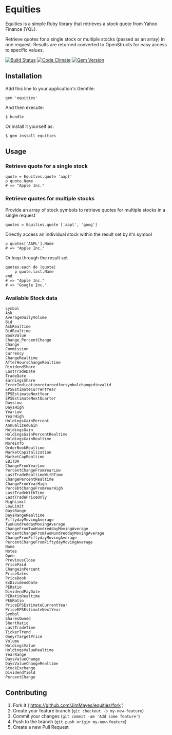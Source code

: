 # Equities

Equities is a simple Ruby library that retrieves a stock quote from Yahoo Finance (YQL).

Retrieve quotes for a single stock or multiple stocks (passed as an array) in one request. Results are returned converted to OpenStructs for easy access to specific values.

[![Build Status](https://travis-ci.org/JimMayes/equities.png?branch=master)](https://travis-ci.org/JimMayes/equities) 
[![Code Climate](https://codeclimate.com/github/JimMayes/equities.png)](https://codeclimate.com/github/JimMayes/equities)
[![Gem Version](https://badge.fury.io/rb/equities.png)](http://badge.fury.io/rb/equities)

## Installation

Add this line to your application's Gemfile:

    gem 'equities'

And then execute:

    $ bundle

Or install it yourself as:

    $ gem install equities

## Usage

### Retrieve quote for a single stock

    quote = Equities.quote 'aapl'
    p quote.Name
    # => "Apple Inc."

### Retrieve quotes for multiple stocks

Provide an array of stock symbols to retrieve quotes for multiple stocks in a single request

    quotes = Equities.quote ['aapl', 'goog']

Directly access an individual stock within the result set by it's symbol

    p quotes['AAPL'].Name
    # => "Apple Inc."

Or loop through the result set

    quotes.each do |quote|
        p quote.last.Name
    end
    # => "Apple Inc."
    # => "Google Inc."

### Available Stock data

    symbol
    Ask
    AverageDailyVolume
    Bid
    AskRealtime
    BidRealtime
    BookValue
    Change_PercentChange
    Change
    Commission
    Currency
    ChangeRealtime
    AfterHoursChangeRealtime
    DividendShare
    LastTradeDate
    TradeDate
    EarningsShare
    ErrorIndicationreturnedforsymbolchangedinvalid
    EPSEstimateCurrentYear
    EPSEstimateNextYear
    EPSEstimateNextQuarter
    DaysLow
    DaysHigh
    YearLow
    YearHigh
    HoldingsGainPercent
    AnnualizedGain
    HoldingsGain
    HoldingsGainPercentRealtime
    HoldingsGainRealtime
    MoreInfo
    OrderBookRealtime
    MarketCapitalization
    MarketCapRealtime
    EBITDA
    ChangeFromYearLow
    PercentChangeFromYearLow
    LastTradeRealtimeWithTime
    ChangePercentRealtime
    ChangeFromYearHigh
    PercebtChangeFromYearHigh
    LastTradeWithTime
    LastTradePriceOnly
    HighLimit
    LowLimit
    DaysRange
    DaysRangeRealtime
    FiftydayMovingAverage
    TwoHundreddayMovingAverage
    ChangeFromTwoHundreddayMovingAverage
    PercentChangeFromTwoHundreddayMovingAverage
    ChangeFromFiftydayMovingAverage
    PercentChangeFromFiftydayMovingAverage
    Name
    Notes
    Open
    PreviousClose
    PricePaid
    ChangeinPercent
    PriceSales
    PriceBook
    ExDividendDate
    PERatio
    DividendPayDate
    PERatioRealtime
    PEGRatio
    PriceEPSEstimateCurrentYear
    PriceEPSEstimateNextYear
    Symbol
    SharesOwned
    ShortRatio
    LastTradeTime
    TickerTrend
    OneyrTargetPrice
    Volume
    HoldingsValue
    HoldingsValueRealtime
    YearRange
    DaysValueChange
    DaysValueChangeRealtime
    StockExchange
    DividendYield
    PercentChange

## Contributing

1. Fork it ( https://github.com/JimMayes/equities/fork )
2. Create your feature branch (`git checkout -b my-new-feature`)
3. Commit your changes (`git commit -am 'Add some feature'`)
4. Push to the branch (`git push origin my-new-feature`)
5. Create a new Pull Request
